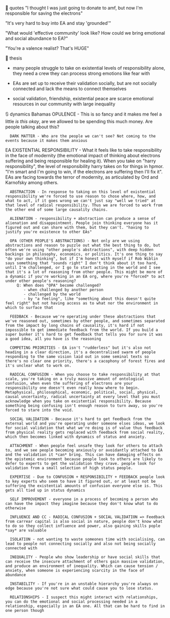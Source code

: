 💈 quotes
   "I thought I was just going to donate to amf, but now I'm responsible for saving the electrons"

   "It's very hard to buy into EA and stay 'grounded'"

   "What would 'effective community' look like? How could we bring emotional and social abundance to EA?"

   "You're a valence realist? That's HUGE"

💠 thesis
   - many people struggle to take on existential levels of responsibility alone, they need a crew they can process strong emotions like fear with

   - EAs are set up to receive their validation socially, but are not socially connected and lack the means to connect themselves

   - social validation, friendship, existential peace are scarce emotional resources in our community with large inequality

🔃 dynamics
   Bahamas
      OPULENCE - This is so fancy and it makes me feel a little *is this okay*, are we allowed to be spending this much money. Are people talking about this?

      DARK MATTER - Who are the people we can't see? Not coming to the events because it makes them anxious

   EA
      EXISTENTIAL RESPONSIBILITY - What it feels like to take responsibility in the face of modernity (the emotional impact of thinking about electrons suffering and being responsible for healing it). When you take on "harry responsibility", the level of responsibility harry takes on for things in hpmor. "I'm smart and I'm going to win, if the electrons are suffering then I'll fix it". EAs are facing towards the terror of modernity, as articulated by Ord and Karnofsky among others.

      ABSTRACTION - In response to taking on this level of existential responsibility we're forced to use reason to chose where, how, and what to act, if it goes wrong we can't just say "well we tried" at that level of radical responsibility. Thus we are forced to work from the other end of some large causality chains.

      ALIENATION - responsibility + abstraction can produce a sense of alienation and disappointment. People join thinking everyone has it figured out and can share with them, but they can't. "having to justify you're existence to other EAs"

      OPA (OTHER PEOPLE'S ABSTRACTIONS) - Not only are we using abstractions and reason to puzzle out what the best thing to do, but often we're using "other people's abstractions", with deep hidden backings in philosophy, economics, or politics. It's one thing to say "do your own thinking", but if I'm honest with myself if Rob Wiblin says something that "sounds right" I don't think about it too hard, until I'm challenged, or I go to start acting in the world and I see that it's a lot of reasoning from other people. This might be more of a dynamic if you're working in an EA org, where you're *forced* to act under other people's reasoning?
         Q: When does "OPA" become challenged?
            - when challenged by another person
            - challenged by the world
            - by "a feeling", like "something about this doesn't quite feel right" but not having access as to what nor the environment in which to surface that

      FEEDBACK - Because we're operating under these abstractions that we've reasoned out, sometimes by other people, and sometimes separated from the impact by long chains of causality, it's hard if not impossible to get immediate feedback from the world. If you build a super bunker it's hard to get feedback that tells you for sure it was a good idea, all you have is the reasoning

      COMPETING PRIORITIES - EA isn't "rudderless" but it's also not heading in a clear direction, it's a decentralised swarm of people responding to the same vision laid out in some seminal texts so there's no clear one priority, there's a cacophony of forest fires and it's unclear what to work on.

      RADICAL CONFUSION - When you choose to take responsibility at that scale, you're taking on a truly massive amount of ontological confusion, when even the suffering of electrons are your responsibility one doesn't even really know where to begin. Metaphysical, philosophical, economic, political, social, physical, causal uncertainty, radical uncertainty at every level that you must acknowledge when you take on existential responsibility. Because something being confusing isn't enough reason to turn away, so you're forced to stare into the void.

      SOCIAL VALIDATION - Because it's hard to get feedback from the external world and you're operating under someone elses ideas, we look for social validation that what we're doing is of value thus feedback from physical reality gets replaced with feedback from social reality, which then becomes linked with dynamics of status and anxiety.

      ATTACHMENT - When people feel unsafe they look for others to attach to, and we see people becoming anxiously or avoidantly attached to EA and the validation it *can* bring. This can have damaging effects on the epistemic environment because people look to others are likely to defer to experts to get the validation they crave. people look for validation from a small selection of high status people.

      EXPERTISE - Due to CONFUSION + RESPONSIBILITY + FEEDBACK people look to key experts who seem to have it figured out, or at least not be suffering the existential amounts of confusion everyone else is. This gets all tied up in status dynamics

      SELF IMPROVEMENT - everyone in a process of becoming a person who can have the impact they imagine because they don't know what to do otherwise

      INFLUENCE AND CC - RADICAL CONFUSION + SOCIAL VALIDATION => Feedback from carrear capital is also social in nature, people don't know what to do so they collect influence and power, also gaining skills pople *say* are valuable

      ISOLATION - not wanting to waste someones time with socialising, can lead to people not connecting socially and also not being socially connected with

      INEQUALITY - People who show leadership or have social skills that can receive the insecure attachment of others gain massive validation, and produce an environment of inequality. Which can cause tension / anxiety, when someone is experiencing scarcity in the face of abundance

      INSTABILITY - If you're in an unstable hierarchy you're always on edge because you're not sure what could cause you to lose status.

      RELATIONSHIPS - I suspect this might interact with relationships, you can do the emotional and social processing needed in a relationship, especially in an EA one. All that can be hard to find in one person though
